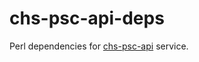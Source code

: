 # chs-psc-api-deps

Perl dependencies for [chs-psc-api](https://github.com/companieshouse/chs-psc-api) service.

